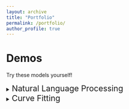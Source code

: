 ```yaml
---
layout: archive
title: "Portfolio"
permalink: /portfolio/
author_profile: true
---
```


# Demos
Try these models yourself!

<details>
<summary><span style="font-size:16.0pt">Natural Language Processing</span></summary>

<h3>Movie Review Sentiment <a href="http://ec2-18-216-26-152.us-east-2.compute.amazonaws.com/mrs_demo">▶️</a></h3> 

<a href="http://ec2-18-216-26-152.us-east-2.compute.amazonaws.com/mrs_demo">
  <img src="https://mattingliswhalen.github.io/images/prestige.png">
</a>

<br>

A small project for me to learn how to deploy models to a server. 
Here a simple bag-of-words model predicts the overall sentiment of a user-provided movie review. 

<a href="http://ec2-18-216-26-152.us-east-2.compute.amazonaws.com/mrs_demo">
Try it out yourself</a>
or read more about the model at the
<a href="https://github.com/MattInglisWhalen/MovieReviewSentiments">
GitHub repository</a>!

</details>



<details>
<summary><span style="font-size:16.0pt;">Curve Fitting</span></summary>

<h3>MIW's AutoFit <a href="http://ec2-18-216-26-152.us-east-2.compute.amazonaws.com/MIWs_AutoFit_demo">▶️</a></h3>

<a href="http://ec2-18-216-26-152.us-east-2.compute.amazonaws.com/MIWs_AutoFit_demo">
  <img src="https://ingliswhalen.files.wordpress.com/2023/11/64862-splash.png">
</a>

<br>
Don't know which functional model best fits your 1D-data? MIW's AutoFit will let you know!
This multiplatform GUI is compatible with Windows, MacOSX, and Ubuntu. An online demo <a href="http://ec2-18-216-26-152.us-east-2.compute.amazonaws.com/MIWs_AutoFit_demo">is available here</a>.
Downloads, implementation details, and tutorials are available
<a href="https://github.com/MattInglisWhalen/MIW_AutoFit">
in this GitHub repository</a>.
</details>

